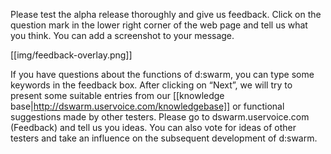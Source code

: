 Please test the alpha release thoroughly and give us feedback. Click on the question mark in the lower right corner of the web page and tell us what you think. You can add a screenshot to your message.

[[img/feedback-overlay.png]]

If you have questions about the functions of d:swarm, you can type some keywords in the feedback box. After clicking on “Next”, we will try to present some suitable entries from our [[knowledge base|http://dswarm.uservoice.com/knowledgebase]] or functional suggestions made by other testers. Please go to dswarm.uservoice.com (Feedback) and tell us you ideas. You can also vote for ideas of other testers and take an influence on the subsequent development of d:swarm.